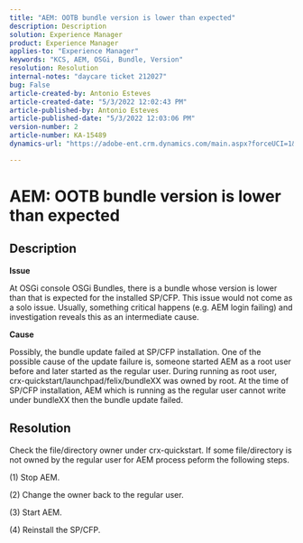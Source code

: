 ```yaml
---
title: "AEM: OOTB bundle version is lower than expected"
description: Description
solution: Experience Manager
product: Experience Manager
applies-to: "Experience Manager"
keywords: "KCS, AEM, OSGi, Bundle, Version"
resolution: Resolution
internal-notes: "daycare ticket 212027"
bug: False
article-created-by: Antonio Esteves
article-created-date: "5/3/2022 12:02:43 PM"
article-published-by: Antonio Esteves
article-published-date: "5/3/2022 12:03:06 PM"
version-number: 2
article-number: KA-15489
dynamics-url: "https://adobe-ent.crm.dynamics.com/main.aspx?forceUCI=1&pagetype=entityrecord&etn=knowledgearticle&id=f65f45ef-d8ca-ec11-a7b5-6045bd00db33"

---
```

# AEM: OOTB bundle version is lower than expected

## Description


<b>Issue</b>

At OSGi console  OSGi  Bundles, there is a bundle whose version is lower than that is expected for the installed SP/CFP. This issue would not come as a solo issue. Usually, something critical happens (e.g. AEM login failing) and investigation reveals this as an intermediate cause.



<b>Cause</b>

Possibly, the bundle update failed at SP/CFP installation. One of the possible cause of the update failure is, someone started AEM as a root user before and later started as the regular user. During running as root user, crx-quickstart/launchpad/felix/bundleXX was owned by root. At the time of SP/CFP installation, AEM which is running as the regular user cannot write under bundleXX then the bundle update failed.


## Resolution


Check the file/directory owner under crx-quickstart. If some file/directory is not owned by the regular user for AEM process peform the following steps.

(1) Stop AEM.

(2) Change the owner back to the regular user.

(3) Start AEM.

(4) Reinstall the SP/CFP.


